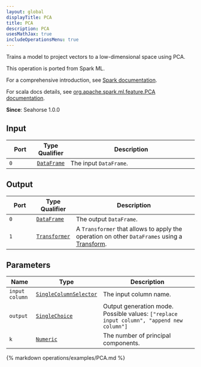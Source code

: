 ```yaml
---
layout: global
displayTitle: PCA
title: PCA
description: PCA
usesMathJax: true
includeOperationsMenu: true
---
```

Trains a model to project vectors to a low-dimensional space using PCA.

This operation is ported from Spark ML.


For a comprehensive introduction, see
<a target="_blank" href="https://spark.apache.org/docs/2.0.0/mllib-dimensionality-reduction.html#principal-component-analysis-pca">Spark documentation</a>.


For scala docs details, see
<a target="_blank" href="https://spark.apache.org/docs/2.0.0/api/scala/index.html#org.apache.spark.ml.feature.PCA">org.apache.spark.ml.feature.PCA documentation</a>.

**Since**: Seahorse 1.0.0

## Input


<table>
<thead>
<tr>
<th style="width:15%">Port</th>
<th style="width:15%">Type Qualifier</th>
<th style="width:70%">Description</th>
</tr>
</thead>
<tbody>
    <tr><td><code>0</code></td><td><code><a href="../classes/dataframe.html">DataFrame</a></code></td><td>The input <code>DataFrame</code>.</td></tr>
</tbody>
</table>


## Output


<table>
<thead>
<tr>
<th style="width:15%">Port</th>
<th style="width:15%">Type Qualifier</th>
<th style="width:70%">Description</th>
</tr>
</thead>
<tbody>
    <tr><td><code>0</code></td><td><code><a href="../classes/dataframe.html">DataFrame</a></code></td><td>The output <code>DataFrame</code>.</td></tr><tr><td><code>1</code></td><td><code><a href="../classes/transformer.html">Transformer</a></code></td><td>A <code>Transformer</code> that allows to apply the operation on other <code>DataFrames</code> using a <a href="transform.html">Transform</a>.</td></tr>
</tbody>
</table>


## Parameters


<table class="table">
<thead>
<tr>
<th style="width:15%">Name</th>
<th style="width:15%">Type</th>
<th style="width:70%">Description</th>
</tr>
</thead>
<tbody>

<tr>
<td><code>input column</code></td>
<td><code><a href="../parameter_types.html#single-column-selector">SingleColumnSelector</a></code></td>
<td>The input column name.</td>
</tr>

<tr>
<td><code>output</code></td>
<td><code><a href="../parameter_types.html#single-choice">SingleChoice</a></code></td>
<td>Output generation mode. Possible values: <code>["replace input column", "append new column"]</code></td>
</tr>

<tr>
<td><code>k</code></td>
<td><code><a href="../parameter_types.html#numeric">Numeric</a></code></td>
<td>The number of principal components.</td>
</tr>

</tbody>
</table>


{% markdown operations/examples/PCA.md %}

